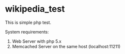 wikipedia_test
==============
This is simple php test.

System requirements:
1. Web Server with php 5.x
2. Memcached Server on the same host (localhost:11211)
